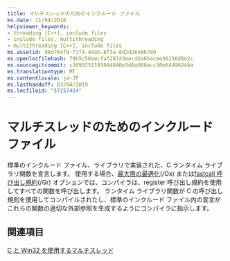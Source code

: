 ```yaml
---
title: マルチスレッドのためのインクルード ファイル
ms.date: 11/04/2016
helpviewer_keywords:
- threading [C++], include files
- include files, multithreading
- multithreading [C++], include files
ms.assetid: 98d764f9-71f4-4da5-8f3a-8d2d26e96799
ms.openlocfilehash: 79b5c56eecfaf28743eec4ba6b4cee56156d6e2c
ms.sourcegitcommit: c3093251193944840e3d0a068ecc30e6449624ba
ms.translationtype: MT
ms.contentlocale: ja-JP
ms.lasthandoff: 03/04/2019
ms.locfileid: "57257424"
---
```

# <a name="include-files-for-multithreading"></a>マルチスレッドのためのインクルード ファイル

標準のインクルード ファイル、ライブラリで実装された、C ランタイム ライブラリ関数を宣言します。 使用する場合、[最大限の最適化](../build/reference/ox-full-optimization.md)(/Ox) または[fastcall 呼び出し規約](../build/reference/gd-gr-gv-gz-calling-convention.md)(/Gr) オプションでは、コンパイラは、register 呼び出し規約を使用してすべての関数を呼び出します。 ランタイム ライブラリ関数が C の呼び出し規則を使用してコンパイルされたし、標準のインクルード ファイル内の宣言がこれらの関数の適切な外部参照を生成するようにコンパイラに指示します。

## <a name="see-also"></a>関連項目

[C と Win32 を使用するマルチスレッド](multithreading-with-c-and-win32.md)
